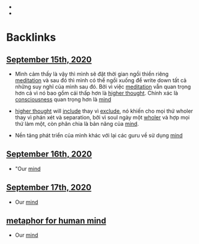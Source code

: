 - 
- 

# Backlinks
## [September 15th, 2020](<September 15th, 2020.md>)
- Mình cảm thấy là vậy thì mình sẽ đặt thời gian ngồi thiền riêng [meditation](<meditation.md>) và sau đó thì mình có thể ngồi xuống để write down tất cả những suy nghĩ của mình sau đó. Bởi vì việc [meditation](<meditation.md>) vẫn quan trọng hơn cả vì nó bao gồm cái thấp hơn là [higher thought](<higher thought.md>). Chính xác là [consciousness](<consciousness.md>) quan trọng hơn là [mind](<mind.md>)

- [higher thought](<higher thought.md>) will [include](<include.md>) thay vì [exclude](<exclude.md>), nó khiến cho mọi thứ wholer thay vì phán xét và separation, bởi vì soul ngày một [wholer](<wholer.md>) và hợp mọi thứ làm một, còn phân chia là bản năng của [mind](<mind.md>).

- Nền tảng phát triển của mình khác với lại các guru về sử dụng [mind](<mind.md>)

## [September 16th, 2020](<September 16th, 2020.md>)
- "Our [mind](<mind.md>)

## [September 17th, 2020](<September 17th, 2020.md>)
- Our [mind](<mind.md>)

## [metaphor for human mind](<metaphor for human mind.md>)
- Our [mind](<mind.md>)

